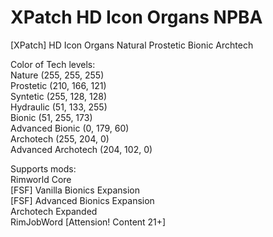 # XPatch HD Icon Organs NPBA
 [XPatch] HD Icon Organs Natural Prostetic Bionic Archtech
 
 Color of Tech levels:</br>
  Nature                (255, 255, 255)</br>
  Prostetic             (210, 166, 121)</br>
  Syntetic              (255, 128, 128)</br>
  Hydraulic             (51, 133, 255)</br>
  Bionic                (51, 255, 173)</br>
  Advanced Bionic       (0, 179, 60)</br>
  Archotech             (255, 204, 0)</br>
  Advanced Archotech    (204, 102, 0)</br>
 
 
 

Supports mods:</br>
Rimworld Core</br>
[FSF] Vanilla Bionics Expansion</br>
[FSF] Advanced Bionics Expansion</br>
Archotech Expanded</br>
RimJobWord [Attension! Content 21+]</br>
